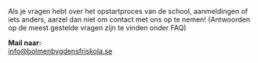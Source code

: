 ---
---

Als je vragen hebt over het opstartproces van de school, aanmeldingen of iets anders, aarzel dan niet om contact met ons op te nemen!
(Antwoorden op de meest gestelde vragen zijn te vinden onder FAQ)

**Mail naar:**  
info@bolmenbygdensfriskola.se
